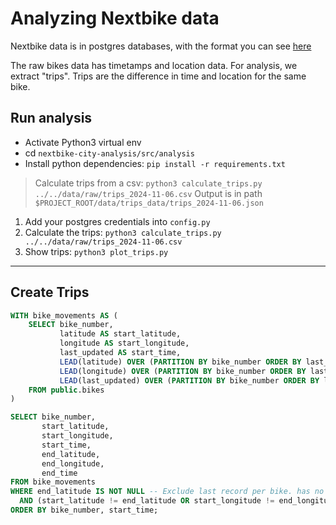# Analyzing Nextbike data

Nextbike data is in postgres databases, with the format you can see [here](../create_bike_and_stations_db.sql)


The raw bikes data has timetamps and location data.
For analysis, we extract "trips".
Trips are the difference in time and location for the same bike.


## Run analysis
- Activate Python3 virtual env
- cd `nextbike-city-analysis/src/analysis`
- Install python dependencies: `pip install -r requirements.txt`

> Calculate trips from a csv: `python3 calculate_trips.py ../../data/raw/trips_2024-11-06.csv`
> Output is in path `$PROJECT_ROOT/data/trips_data/trips_2024-11-06.json`

1. Add your postgres credentials into `config.py`
2. Calculate the trips: `python3 calculate_trips.py ../../data/raw/trips_2024-11-06.csv`
3. Show trips: `python3 plot_trips.py`

---

## Create Trips
```SQL
WITH bike_movements AS (
    SELECT bike_number,
           latitude AS start_latitude,
           longitude AS start_longitude,
           last_updated AS start_time,
           LEAD(latitude) OVER (PARTITION BY bike_number ORDER BY last_updated) AS end_latitude,
           LEAD(longitude) OVER (PARTITION BY bike_number ORDER BY last_updated) AS end_longitude,
           LEAD(last_updated) OVER (PARTITION BY bike_number ORDER BY last_updated) AS end_time
    FROM public.bikes
)

SELECT bike_number,
       start_latitude,
       start_longitude,
       start_time,
       end_latitude,
       end_longitude,
       end_time
FROM bike_movements
WHERE end_latitude IS NOT NULL -- Exclude last record per bike. has no "next" entry
  AND (start_latitude != end_latitude OR start_longitude != end_longitude)
ORDER BY bike_number, start_time;
```


